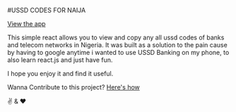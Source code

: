 #USSD CODES FOR NAIJA

[View the app](http://link)

This simple react allows you to view and copy any all ussd codes of banks and telecom networks in Nigeria. It was built as a solution to the pain cause by having to google anytime i wanted to use USSD Banking on my phone, to also learn react.js and just have fun.
 

I hope you enjoy it and find it useful.

Wanna Contribute to this project? [Here's how](http://link)


:v: & :heart: